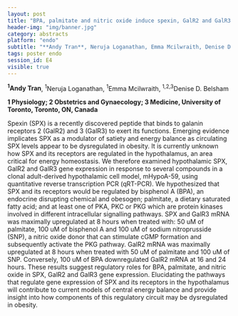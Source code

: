 ```yaml
---
layout: post
title: "BPA, palmitate and nitric oxide induce spexin, GalR2 and GalR3 mRNA expression in hypothalamic neurons"
header-img: "img/banner.jpg"
category: abstracts
platform: "endo"
subtitle: "**Andy Tran**, Neruja Loganathan, Emma Mcilwraith, Denise D. Belsham"
tags: poster endo
session_id: E4
visible: true
---
```

**<sup>1</sup>Andy Tran**, <sup>1</sup>Neruja Loganathan, <sup>1</sup>Emma Mcilwraith, <sup>1,2,3</sup>Denise D. Belsham

__1 Physiology; 2 Obstetrics and Gynaecology; 3 Medicine, University of Toronto, Toronto, ON, Canada__

Spexin (SPX) is a recently discovered peptide that binds to galanin receptors 2 (GalR2) and 3 (GalR3) to exert its functions. Emerging evidence implicates SPX as a modulator of satiety and energy balance as circulating SPX levels appear to be dysregulated in obesity. It is currently unknown how SPX and its receptors are regulated in the hypothalamus, an area critical for energy homeostasis. We therefore examined hypothalamic SPX, GalR2 and GalR3 gene expression in response to several compounds in a clonal adult-derived hypothalamic cell model, mHypoA-59, using quantitative reverse transcription PCR (qRT-PCR). We hypothesized that SPX and its receptors would be regulated by bisphenol A (BPA), an endocrine disrupting chemical and obesogen; palmitate, a dietary saturated fatty acid; and at least one of PKA, PKC or PKG which are protein kinases involved in different intracellular signalling pathways. SPX and GalR3 mRNA was maximally upregulated at 8 hours when treated with: 50 uM of palmitate, 100 uM of bisphenol A and 100 uM of sodium nitroprusside (SNP), a nitric oxide donor that can stimulate cGMP formation and subsequently activate the PKG pathway. GalR2 mRNA was maximally upregulated at 8 hours when treated with 50 uM of palmitate and 100 uM of SNP. Conversely, 100 uM of BPA downregulated GalR2 mRNA at 16 and 24 hours. These results suggest regulatory roles for BPA, palmitate, and nitric oxide in SPX, GalR2 and GalR3 gene expression. Elucidating the pathways that regulate gene expression of SPX and its receptors in the hypothalamus will contribute to current models of central energy balance and provide insight into how components of this regulatory circuit may be dysregulated in obesity. 